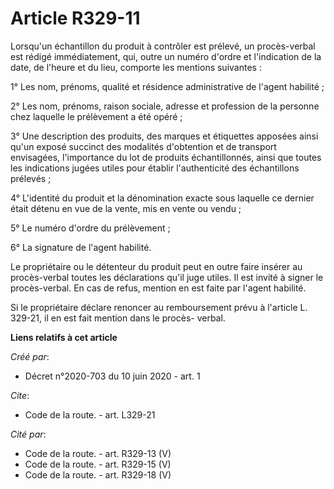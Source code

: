 # Article R329-11

Lorsqu'un échantillon du produit à contrôler est prélevé, un procès-verbal est rédigé immédiatement, qui, outre un numéro
d'ordre et l'indication de la date, de l'heure et du lieu, comporte les mentions suivantes : 

1° Les nom, prénoms, qualité et résidence administrative de l'agent habilité ; 

2° Les nom, prénoms, raison sociale, adresse et profession de la personne chez laquelle le prélèvement a été opéré ; 

3° Une description des produits, des marques et étiquettes apposées ainsi qu'un exposé succinct des modalités d'obtention et
de transport envisagées, l'importance du lot de produits échantillonnés, ainsi que toutes les indications jugées utiles pour
établir l'authenticité des échantillons prélevés ; 

4° L'identité du produit et la dénomination exacte sous laquelle ce dernier était détenu en vue de la vente, mis en vente ou
vendu ; 

5° Le numéro d'ordre du prélèvement ; 

6° La signature de l'agent habilité. 

Le propriétaire ou le détenteur du produit peut en outre faire insérer au procès-verbal toutes les déclarations qu'il juge
utiles. Il est invité à signer le procès-verbal. En cas de refus, mention en est faite par l'agent habilité. 

Si le propriétaire déclare renoncer au remboursement prévu à l'article L. 329-21, il en est fait mention dans le procès-
verbal.

**Liens relatifs à cet article**

_Créé par_:

  - Décret n°2020-703 du 10 juin 2020 - art. 1

_Cite_:

  - Code de la route. - art. L329-21

_Cité par_:

  - Code de la route. - art. R329-13 (V)
  - Code de la route. - art. R329-15 (V)
  - Code de la route. - art. R329-18 (V)
